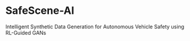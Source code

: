 # SafeScene-AI
Intelligent Synthetic Data Generation for Autonomous Vehicle Safety using RL-Guided GANs
